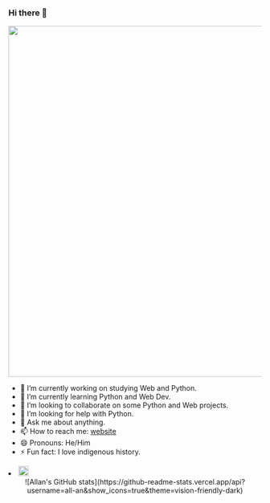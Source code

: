 ### Hi there 👋

<div align="center">
<a target="_blank" rel="noopener noreferrer" href="https://camo.githubusercontent.com/e4a569755580f96dce0e6d65bc761e0d9aef0fecae524ec73a1b0be60fc934fa/68747470733a2f2f7777772e6d79676f2e67652f75706c6f6164732f626c6f672f313538343032333739352e6a7067"><img src="https://camo.githubusercontent.com/e4a569755580f96dce0e6d65bc761e0d9aef0fecae524ec73a1b0be60fc934fa/68747470733a2f2f7777772e6d79676f2e67652f75706c6f6164732f626c6f672f313538343032333739352e6a7067" width="700px" data-canonical-src="https://www.mygo.ge/uploads/blog/1584023795.jpg" style="max-width:100%;"></a>
</div>

- 🔭 I’m currently working on studying Web and Python.
- 🌱 I’m currently learning Python and Web Dev.
- 👯 I’m looking to collaborate on some Python and Web projects.
- 🤔 I’m looking for help with Python.
- 💬 Ask me about anything.
- 📫 How to reach me: [website](http://all-an.github.io)
- 😄 Pronouns: He/Him
- ⚡ Fun fact: I love indigenous history.

<li><g-emoji class="g-emoji" alias="smile" fallback-src="https://github.githubassets.com/images/icons/emoji/unicode/1f604.png"><img class="emoji" alt="smile" height="20" width="20" src="https://github.githubassets.com/images/icons/emoji/unicode/1f604.png"></g-emoji></li>

<div align="center">![Allan's GitHub stats](https://github-readme-stats.vercel.app/api?username=all-an&show_icons=true&theme=vision-friendly-dark)</div>
